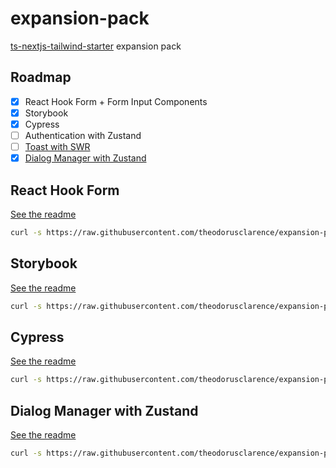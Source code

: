 # expansion-pack

[ts-nextjs-tailwind-starter](https://github.com/theodorusclarence/ts-nextjs-tailwind-starter) expansion pack


## Roadmap

- [x] React Hook Form + Form Input Components
- [x] Storybook
- [x] Cypress
- [ ] Authentication with Zustand
- [ ] [Toast with SWR](https://theodorusclarence.com/blog/react-loading-state-pattern)
- [x] [Dialog Manager with Zustand](https://github.com/theodorusclarence/dialog-manager)

## React Hook Form

[See the readme](https://github.com/theodorusclarence/expansion-pack/blob/main/rhf/README.md)

```bash
curl -s https://raw.githubusercontent.com/theodorusclarence/expansion-pack/main/rhf/trigger.sh | bash -s
```

## Storybook

[See the readme](https://github.com/theodorusclarence/expansion-pack/blob/main/storybook/README.md)

```bash
curl -s https://raw.githubusercontent.com/theodorusclarence/expansion-pack/main/storybook/trigger.sh | bash -s
```

## Cypress

[See the readme](https://github.com/theodorusclarence/expansion-pack/blob/main/cypress/README.md)

```bash
curl -s https://raw.githubusercontent.com/theodorusclarence/expansion-pack/main/cypress/trigger.sh | bash -s
```

## Dialog Manager with Zustand

[See the readme](https://github.com/theodorusclarence/expansion-pack/blob/main/dialog-zustand/README.md)

```bash
curl -s https://raw.githubusercontent.com/theodorusclarence/expansion-pack/main/dialog-zustand/trigger.sh | bash -s
```
